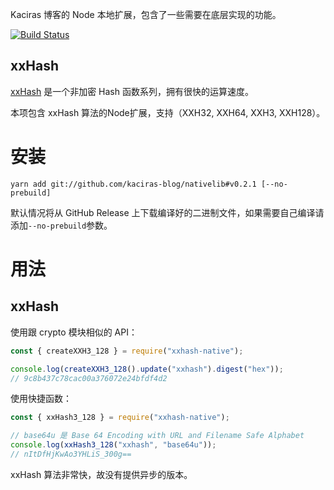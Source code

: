 Kaciras 博客的 Node 本地扩展，包含了一些需要在底层实现的功能。

[![Build Status](https://travis-ci.org/kaciras-blog/nativelib.svg?branch=master)](https://travis-ci.org/kaciras-blog/nativelib)

## xxHash

[xxHash](https://github.com/Cyan4973/xxHash) 是一个非加密 Hash 函数系列，拥有很快的运算速度。

本项包含 xxHash 算法的Node扩展，支持（XXH32, XXH64, XXH3, XXH128）。

# 安装

```shell script
yarn add git://github.com/kaciras-blog/nativelib#v0.2.1 [--no-prebuild]
```

默认情况将从 GitHub Release 上下载编译好的二进制文件，如果需要自己编译请添加`--no-prebuild`参数。

# 用法

## xxHash

使用跟 crypto 模块相似的 API：

```javascript
const { createXXH3_128 } = require("xxhash-native");

console.log(createXXH3_128().update("xxhash").digest("hex"));
// 9c8b437c78cac00a376072e24bfdf4d2
```

使用快捷函数：

```javascript
const { xxHash3_128 } = require("xxhash-native");

// base64u 是 Base 64 Encoding with URL and Filename Safe Alphabet
console.log(xxHash3_128("xxhash", "base64u"));
// nItDfHjKwAo3YHLiS_300g==
```

xxHash 算法非常快，故没有提供异步的版本。
